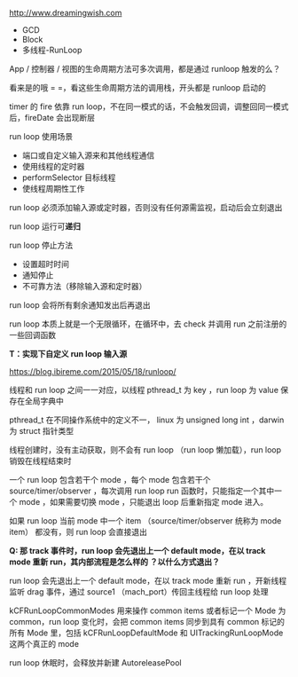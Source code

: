 http://www.dreamingwish.com

- GCD
- Block
- 多线程-RunLoop



App / 控制器 / 视图的生命周期方法可多次调用，都是通过 runloop 触发的么？

看来是的哦 = =，看这些生命周期方法的调用栈，开头都是 runloop 启动的

timer 的 fire 依靠 run loop，不在同一模式的话，不会触发回调，调整回同一模式后，fireDate 会出现断层

run loop 使用场景

- 端口或自定义输入源来和其他线程通信
- 使用线程的定时器
- performSelector 目标线程
- 使线程周期性工作

run loop 必须添加输入源或定时器，否则没有任何源需监视，启动后会立刻退出

run loop 运行可**递归**



run loop 停止方法

- 设置超时时间
- 通知停止
- 不可靠方法（移除输入源和定时器）

run loop 会将所有剩余通知发出后再退出



run loop 本质上就是一个无限循环，在循环中，去 check 并调用 run 之前注册的一些回调函数



**T：实现下自定义 run loop  输入源**



https://blog.ibireme.com/2015/05/18/runloop/



线程和 run loop 之间一一对应，以线程 pthread_t 为 key ，run loop 为 value 保存在全局字典中



pthread_t 在不同操作系统中的定义不一， linux 为 unsigned long int ，darwin 为 struct 指针类型



线程创建时，没有主动获取，则不会有 run loop （run loop 懒加载），run loop 销毁在线程结束时



一个 run loop 包含若干个 mode ，每个 mode 包含若干个 source/timer/observer ，每次调用 run loop  run 函数时，只能指定一个其中一个 mode ，如果需要切换 mode ，只能退出 loop 后重新指定 mode 进入。



如果 run loop 当前 mode 中一个 item （source/timer/observer 统称为 mode item） 都没有，则 run loop 会直接退出



**Q: 那 track 事件时，run loop 会先退出上一个 default mode，在以 track mode 重新 run，其内部流程是怎么样的 ？以什么方式退出？**

run loop 会先退出上一个 default mode，在以 track mode 重新 run ，开新线程监听 drag 事件，通过 source1 （mach_port）传回主线程给 run loop 处理



kCFRunLoopCommonModes  用来操作 common items 或者标记一个 Mode 为 common，run loop 变化时，会把 common items 同步到具有 common 标记的所有 Mode 里，包括 kCFRunLoopDefaultMode 和 UITrackingRunLoopMode 这两个真正的 mode



run loop 休眠时，会释放并新建 AutoreleasePool